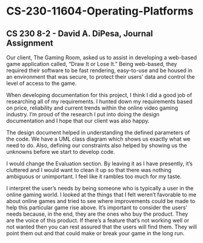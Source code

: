 # CS-230-11604-Operating-Platforms

CS 230 8-2 - David A. DiPesa, Journal Assignment
-------------------------------------------------

Our client, The Gaming Room, asked us to assist in developing a web-based game application called, “Draw It or Lose It.”  Being web-based, they required their software to be fast rendering, easy-to-use and be housed in an environment that was secure, to protect their users’ data and control the level of access to the game.

When developing documentation for this project, I think I did a good job of researching all of my requirements.  I hunted down my requirements based on price, reliability and current trends within the online video gaming industry.  I’m proud of the research I put into doing the design documentation and I hope that our client was also happy.

The design document helped in understanding the defined parameters of the code.  We have a UML class diagram which shows us exactly what we need to do.  Also, defining our constraints also helped by showing us the unknowns before we start to develop code.  

I would change the Evaluation section.  By leaving it as I have presently, it’s cluttered and I would want to clean it up so that there was nothing ambiguous or unimportant.  I feel like it rambles too much for my taste.

I interpret the user’s needs by being someone who is typically a user in the online gaming world.  I looked at the things that I felt weren’t favorable to me about online games and tried to see where improvements could be made to help this particular game rise above.  It’s important to consider the users' needs because, in the end, they are the ones who buy the product.  They are the voice of this product.  If there’s a feature that’s not working well or not wanted then you can rest assured that the users will find them.  They will point them out and that could make or break your game in the long run.
